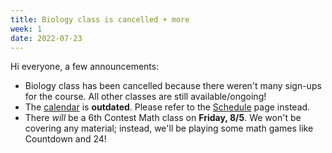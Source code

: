 ```yaml
---
title: Biology class is cancelled + more
week: 1
date: 2022-07-23
---
```


Hi everyone, a few announcements:
- Biology class has been cancelled because there weren't many sign-ups for the course. All other classes are still available/ongoing!
- The [calendar](https://tinyurl.com/occ-s5-info) is **outdated**. Please refer to the [Schedule](/schedule/) page instead.
- There _will_ be a 6th Contest Math class on **Friday, 8/5**. We won't be covering any material; instead, we'll be playing some math games like Countdown and 24!
